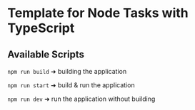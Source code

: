 # Template for Node Tasks with TypeScript

## Available Scripts

`npm run build` ➜ building the application

`npm run start` ➜ build & run the application

`npm run dev` ➜ run the application without building
